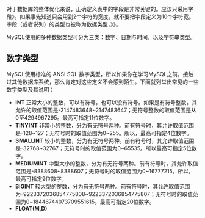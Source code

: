 对于数据库的整体优化来说，正确定义表中的字段是非常关键的。应该只采用字段》。如果事先知道只会用到2个字符的宽度，就不要把字段定义为10个字符宽。字段（或者说列）的类型也被称为数据类型，》》。   

MySQL使用的多种数据类型可分为三类：数字、日期与时间，以及字符串类型。   

## 数字类型  

MySQL使用标准的 ANSI SQL 数字类型，所以如果你在学习MySQL之前，接触过其他数据库系统，那么肯定对这些定义不会感到陌生。下面就列举出常见的一些数字类型及其说明：   

- **INT** 正常大小的整数，可以有符号，也可以没有符号。如果是有符号整数，其允许的取值范围是-2147483648~2147483647；无符号整数的取值范围是从0至4294967295。最高可指定11位数字。   
- **TINYINT** 非常小的整数，分为有无符号两种。前有符号时，其允许取值范围是-128~127；无符号时的取值范围为0~255。所以，最高可指定4位数字。  
- **SMALLINT** 较小的整数，分为有无符号两种。前有符号时，其允许取值范围是-32768~32767；无符号时的取值范围为0~65535。所以最高可指定5位数字。  
- **MEDIUMINT** 中型大小的整数，分为有无符号两种。前有符号时，其允许取值范围是-8388608~8388607；无符号时的取值范围为0~16777215。所以，最高可指定9位数字。  
- **BIGINT** 较大型的整数，分为有无符号两种。前有符号时，其允许取值范围为-9223372036854775808~9223372036854775807；无符号时的取值范围为0~18446744073709551615。最高可指定20位数字。  
- **FLOAT(M,D)**  
